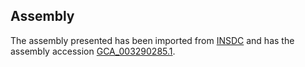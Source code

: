 
Assembly
--------

The assembly presented has been imported from 
[INSDC](http://www.insdc.org) and has the assembly accession
[GCA\_003290285.1](http://www.ebi.ac.uk/ena/data/view/GCA_003290285.1).

